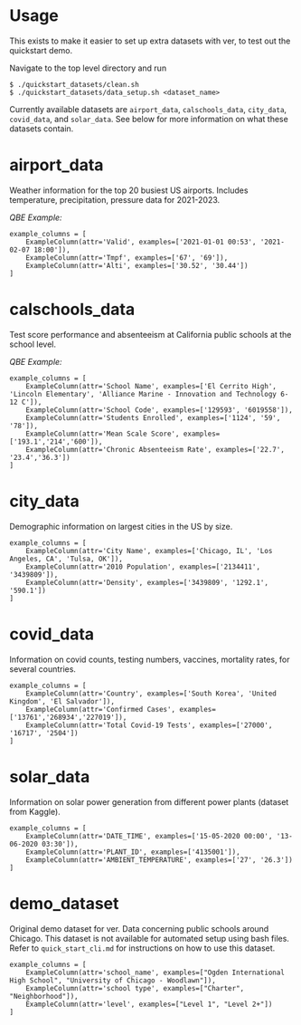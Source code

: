 # Usage 

This exists to make it easier to set up extra datasets with ver, to test out the quickstart demo. 

Navigate to the top level directory and run 
```
$ ./quickstart_datasets/clean.sh
$ ./quickstart_datasets/data_setup.sh <dataset_name>
```

Currently available datasets are `airport_data`, `calschools_data`, `city_data`, `covid_data`, and `solar_data`.
See below for more information on what these datasets contain. 


# airport_data

Weather information for the top 20 busiest US airports. Includes temperature, precipitation, pressure data for 2021-2023.

_QBE Example:_
```
example_columns = [
    ExampleColumn(attr='Valid', examples=['2021-01-01 00:53', '2021-02-07 18:00']),
    ExampleColumn(attr='Tmpf', examples=['67', '69']),
    ExampleColumn(attr='Alti', examples=['30.52', '30.44'])
]
```

# calschools_data

Test score performance and absenteeism at California public schools at the school level. 

_QBE Example:_
```
example_columns = [
    ExampleColumn(attr='School Name', examples=['El Cerrito High', 'Lincoln Elementary', 'Alliance Marine - Innovation and Technology 6-12 C']),
    ExampleColumn(attr='School Code', examples=['129593', '6019558']),
    ExampleColumn(attr='Students Enrolled', examples=['1124', '59', '78']),
    ExampleColumn(attr='Mean Scale Score', examples=['193.1','214','600']),
    ExampleColumn(attr='Chronic Absenteeism Rate', examples=['22.7', '23.4','36.3'])
]
```

# city_data

Demographic information on largest cities in the US by size.

```
example_columns = [
    ExampleColumn(attr='City Name', examples=['Chicago, IL', 'Los Angeles, CA', 'Tulsa, OK']),
    ExampleColumn(attr='2010 Population', examples=['2134411', '3439809']),
    ExampleColumn(attr='Density', examples=['3439809', '1292.1', '590.1'])
]
```

# covid_data

Information on covid counts, testing numbers, vaccines, mortality rates, for several countries.

```
example_columns = [
    ExampleColumn(attr='Country', examples=['South Korea', 'United Kingdom', 'El Salvador']),
    ExampleColumn(attr='Confirmed Cases', examples=['13761','268934','227019']),
    ExampleColumn(attr='Total Covid-19 Tests', examples=['27000', '16717', '2504'])
]
```

# solar_data

Information on solar power generation from different power plants (dataset from Kaggle).

```
example_columns = [
    ExampleColumn(attr='DATE_TIME', examples=['15-05-2020 00:00', '13-06-2020 03:30']),
    ExampleColumn(attr='PLANT_ID', examples=['4135001']),
    ExampleColumn(attr='AMBIENT_TEMPERATURE', examples=['27', '26.3'])
]
```

# demo_dataset

Original demo dataset for ver. Data concerning public schools around Chicago. This dataset is not available for 
automated setup using bash files. Refer to `quick_start_cli.md` for instructions on how to use this dataset.

```
example_columns = [
    ExampleColumn(attr='school_name', examples=["Ogden International High School", "University of Chicago - Woodlawn"]),
    ExampleColumn(attr='school type', examples=["Charter", "Neighborhood"]),
    ExampleColumn(attr='level', examples=["Level 1", "Level 2+"])
]
```

